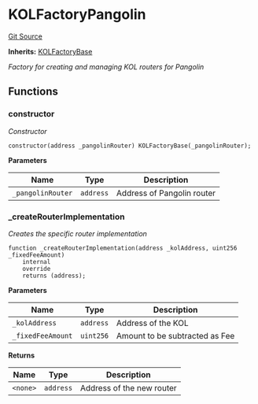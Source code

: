 # KOLFactoryPangolin
[Git Source](https://github.com-smastropiero/SherryLabs/sherry-contracts/blob/ef85f626b2f11fa0f36e09ddd8fdd3d9da90d8ba/contracts/kol-router/KOLFactoryPangolin.sol)

**Inherits:**
[KOLFactoryBase](/contracts/kol-router/KOLFactoryBase.sol/abstract.KOLFactoryBase.md)

*Factory for creating and managing KOL routers for Pangolin*


## Functions
### constructor

*Constructor*


```solidity
constructor(address _pangolinRouter) KOLFactoryBase(_pangolinRouter);
```
**Parameters**

|Name|Type|Description|
|----|----|-----------|
|`_pangolinRouter`|`address`|Address of Pangolin router|


### _createRouterImplementation

*Creates the specific router implementation*


```solidity
function _createRouterImplementation(address _kolAddress, uint256 _fixedFeeAmount)
    internal
    override
    returns (address);
```
**Parameters**

|Name|Type|Description|
|----|----|-----------|
|`_kolAddress`|`address`|Address of the KOL|
|`_fixedFeeAmount`|`uint256`|Amount to be subtracted as Fee|

**Returns**

|Name|Type|Description|
|----|----|-----------|
|`<none>`|`address`|Address of the new router|


